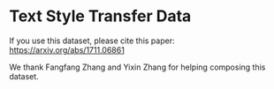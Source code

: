 # Text Style Transfer Data



If you use this dataset, please cite this paper:
    https://arxiv.org/abs/1711.06861


We thank Fangfang Zhang and Yixin Zhang for helping composing this dataset.
